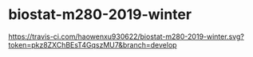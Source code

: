 # biostat-m280-2019-winter
https://travis-ci.com/haowenxu930622/biostat-m280-2019-winter.svg?token=pkz8ZXChBEsT4GqszMU7&branch=develop
